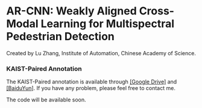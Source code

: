# AR-CNN: Weakly Aligned Cross-Modal Learning for Multispectral Pedestrian Detection

Created by Lu Zhang, Institute of Automation, Chinese Academy of Science.

### KAIST-Paired Annotation

The KAIST-Paired annotation is available through [[Google Drive]](https://drive.google.com/open?id=1FLkoJQOGt4PqRtr0j6namAaehrdt_A45) and [[BaiduYun]](https://pan.baidu.com/s/1Dl9jxEH2r83CzMRwLkxZwg). If you have any problem, please feel free to contact me.

The code will be available soon.